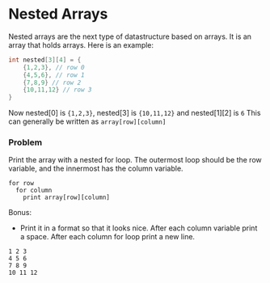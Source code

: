 # Nested Arrays

Nested arrays are the next type of datastructure based on arrays. It is an array that holds arrays. Here is an example:

```cpp
int nested[3][4] = {
    {1,2,3}, // row 0
    {4,5,6}, // row 1
    {7,8,9} // row 2
    {10,11,12} // row 3
}
```

Now nested[0] is `{1,2,3}`, nested[3] is `{10,11,12}` and nested[1][2] is `6`
This can generally be written as `array[row][column]`


### Problem

Print the array with a nested for loop. The outermost loop should be the row variable, and the innermost has the column variable.

```
for row
  for column
    print array[row][column]
```

Bonus:
+ Print it in a format so that it looks nice. After each column variable print a space. After each column for loop print a new line.

```
1 2 3
4 5 6
7 8 9
10 11 12
```